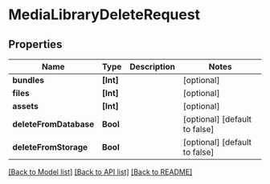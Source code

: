 # MediaLibraryDeleteRequest

## Properties

Name | Type | Description | Notes
------------ | ------------- | ------------- | -------------
**bundles** | **[Int]** |  | [optional] 
**files** | **[Int]** |  | [optional] 
**assets** | **[Int]** |  | [optional] 
**deleteFromDatabase** | **Bool** |  | [optional] [default to false]
**deleteFromStorage** | **Bool** |  | [optional] [default to false]

[[Back to Model list]](../README.md#documentation-for-models) [[Back to API list]](../README.md#documentation-for-api-endpoints) [[Back to README]](../README.md)


